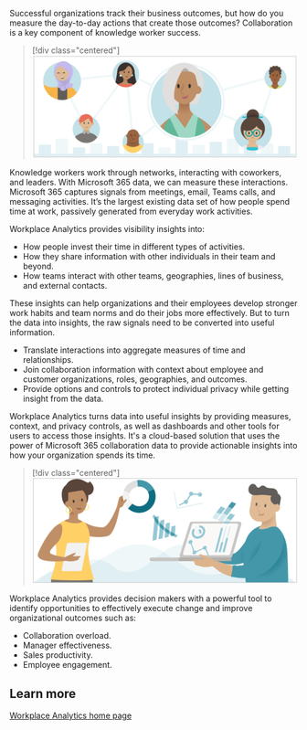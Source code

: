 Successful organizations track their business outcomes, but how do you measure the day-to-day actions that create those outcomes? Collaboration is a key component of knowledge worker success.

> [!div class="centered"]
> ![Collaboration between people](../media/collaboration-people-1.png)

Knowledge workers work through networks, interacting with coworkers, and leaders. With Microsoft 365 data, we can measure these interactions. Microsoft 365 captures signals from meetings, email, Teams calls, and messaging activities. It’s the largest existing data set of how people spend time at work, passively generated from everyday work activities.

Workplace Analytics provides visibility insights into:

- How people invest their time in different types of activities.
- How they share information with other individuals in their team and beyond.
- How teams interact with other teams, geographies, lines of business, and external contacts.

These insights can help organizations and their employees develop stronger work habits and team norms and do their jobs more effectively. But to turn the data into insights, the raw signals need to be converted into useful information.

- Translate interactions into aggregate measures of time and relationships.
- Join collaboration information with context about employee and customer organizations, roles, geographies, and outcomes.
- Provide options and controls to protect individual privacy while getting insight from the data.

Workplace Analytics turns data into useful insights by providing measures, context, and privacy controls, as well as dashboards and other tools for users to access those insights. It's a cloud-based solution that uses the power of Microsoft 365 collaboration data to provide actionable insights into how your organization spends its time.

> [!div class="centered"]
> ![More collaboration between people](../media/collaboration-people-2.png)

Workplace Analytics provides decision makers with a powerful tool to identify opportunities to effectively execute change and improve organizational outcomes such as:

- Collaboration overload.
- Manager effectiveness.
- Sales productivity. 
- Employee engagement. 

## Learn more

[Workplace Analytics home page](https://docs.microsoft.com/workplace-analytics/use/home-page?azure-portal=true)
